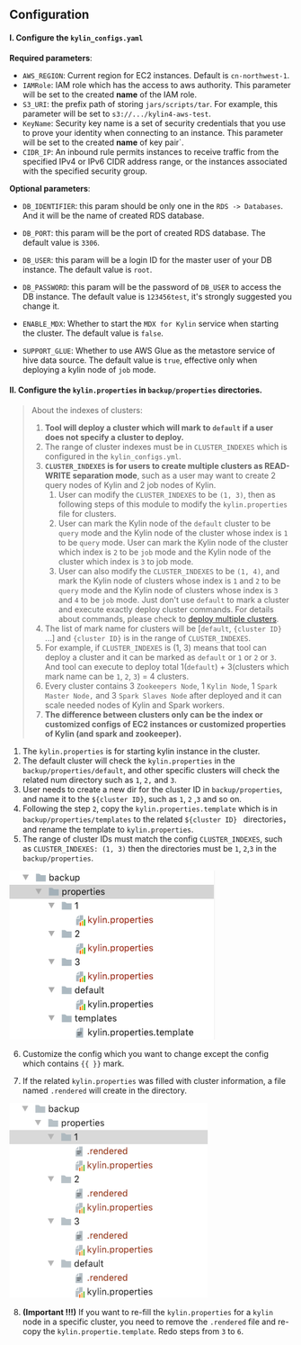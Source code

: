 ## Configuration

#### I. Configure the `kylin_configs.yaml`

**Required parameters**:

- `AWS_REGION`: Current region for EC2 instances. Default is `cn-northwest-1`.
- `IAMRole`: IAM role which has the access to aws authority. This parameter will be set to the created **name** of the IAM role.
- `S3_URI`: the prefix path of storing `jars/scripts/tar`. For example, this parameter will be set to `s3://.../kylin4-aws-test`.
- `KeyName`: Security key name is a set of security credentials that you use to prove your identity when connecting to an instance. This parameter will be set to the created **name** of key pair`.
- `CIDR_IP`:  An inbound rule permits instances to receive traffic from the specified IPv4 or IPv6 CIDR address range, or the instances associated with the specified security group.

**Optional parameters**:

- `DB_IDENTIFIER`: this param should be only one in the `RDS -> Databases`. And it will be the name of created RDS database.
- `DB_PORT`: this param will be the port of created RDS database. The default value is `3306`.
- `DB_USER`: this param will be a login ID for the master user of your DB instance. The default value is `root`.
- `DB_PASSWORD`: this param will be the password of `DB_USER` to access the DB instance. The default value is `123456test`, it's strongly suggested you change it.

- `ENABLE_MDX`: Whether to start the `MDX for Kylin` service when starting the cluster. The default value is `false`.
- `SUPPORT_GLUE`: Whether to use AWS Glue as the metastore service of hive data source. The default value is `true`, effective only when deploying a kylin node of `job` mode.

#### II. Configure the `kylin.properties` in `backup/properties` directories.<a name="cluster"></a>

> About the indexes of clusters:<a name="indexofcluster"></a>
>
> 1. **Tool will deploy a cluster which will mark to `default` if a user does not specify a cluster to deploy.**
> 2. The range of cluster indexes must be in `CLUSTER_INDEXES` which is configured in the `kylin_configs.yml`.
> 3. **`CLUSTER_INDEXES` is for users to create multiple clusters as READ-WRITE separation mode**,  such as a user may want to create 2 query nodes of Kylin and 2 job nodes of Kylin.
>    1. User can modify the `CLUSTER_INDEXES` to be `(1, 3)`, then as following steps of this module to modify the `kylin.properties` file for clusters.
>    2. User can mark the Kylin node of the `default` cluster to be `query` mode and the Kylin node of the cluster whose index is `1` to be `query` mode.  User can mark the Kylin node of the cluster which index is `2` to be `job` mode and the Kylin node of the cluster which index is `3` to job mode.
>    3. User can also modify the `CLUSTER_INDEXES` to be `(1, 4)`, and mark the Kylin node of clusters whose index is `1` and `2` to be `query` mode and the Kylin node of clusters whose index is `3` and `4` to be `job` mode. Just don't use `default` to mark a cluster and execute exactly deploy cluster commands. For details about commands, please check to [deploy multiple clusters](./Commands.md#deploycluster).
> 4. The list of mark name for clusters will be [`default`, `{cluster ID}` ...] and `{cluster ID}` is in the range of `CLUSTER_INDEXES`.
> 5. For example, if `CLUSTER_INDEXES` is (1, 3) means that tool can deploy a cluster and it can be marked as `default` or `1` or `2` or `3`.  And tool can execute to deploy total 1(`default`)  + 3(clusters which mark name can be `1`, `2`, `3`) = 4 clusters.
> 6. Every cluster contains 3 `Zookeepers Node`, 1 `Kylin Node`, 1 `Spark Master Node,` and 3 `Spark Slaves Node` after deployed and it can scale needed nodes of Kylin and Spark workers.
> 7. **The difference between clusters only can be the index or customized configs of EC2 instances or customized properties of Kylin (and spark and zookeeper).**



1. The `kylin.properties` is for starting kylin instance in the cluster.
2. The default cluster will check the `kylin.properties` in the `backup/properties/default`, and other specific clusters will check the related num directory such as `1`, `2,` and `3`.
3. User needs to create a new dir for the cluster ID in `backup/properties`, and name it to the `${cluster ID}`, such as `1`, `2` ,`3` and so on.
4. Following the step `2`, copy the `kylin.properties.template` which is in `backup/properties/templates` to the related `${cluster ID} ` directories， and rename the template to `kylin.properties`.
5. The range of cluster IDs must match the config `CLUSTER_INDEXES`, such as `CLUSTER_INDEXES: (1, 3)` then the directories must be `1`, `2`,`3` in the `backup/properties`.

![kylin properties](../images/kylinproperties.png)

6. Customize the config which you want to change except the config which contains `{{ }}` mark.

7. If the related `kylin.properties` was filled with cluster information, a file named `.rendered` will create in the directory.

![rendered kylin properties](../images/renderedkylinproperties.png)

8. **(Important !!!)** If you want to re-fill the `kylin.properties` for a `kylin` node in a specific cluster,  you need to remove the `.rendered` file and re-copy the `kylin.propertie.template`. Redo steps from `3` to `6`.